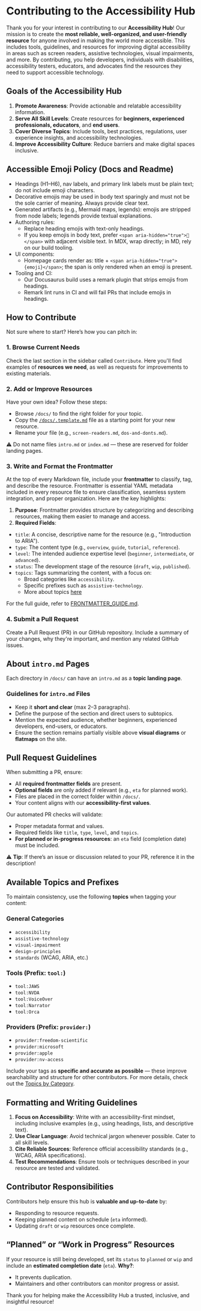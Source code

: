 # Contributing to the Accessibility Hub
Thank you for your interest in contributing to our **Accessibility Hub**!
Our mission is to create the **most reliable, well-organized, and user-friendly resource** for anyone involved in making the world more accessible. This includes tools, guidelines, and resources for improving digital accessibility in areas such as screen readers, assistive technologies, visual impairments, and more.
By contributing, you help developers, individuals with disabilities, accessibility testers, educators, and advocates find the resources they need to support accessible technology.

## Goals of the Accessibility Hub
1. **Promote Awareness**: Provide actionable and relatable accessibility information.
2. **Serve All Skill Levels**: Create resources for **beginners, experienced professionals, educators**, and **end users**.
3. **Cover Diverse Topics**: Include tools, best practices, regulations, user experience insights, and accessibility technologies.
4. **Improve Accessibility Culture**: Reduce barriers and make digital spaces inclusive.

## Accessible Emoji Policy (Docs and Readme)
- Headings (H1–H6), nav labels, and primary link labels must be plain text; do not include emoji characters.
- Decorative emojis may be used in body text sparingly and must not be the sole carrier of meaning. Always provide clear text.
- Generated artifacts (e.g., Mermaid maps, legends): emojis are stripped from node labels; legends provide textual explanations.
- Authoring rules:
  - Replace heading emojis with text-only headings.
  - If you keep emojis in body text, prefer `<span aria-hidden="true">🙂</span>` with adjacent visible text. In MDX, wrap directly; in MD, rely on our build tooling.
- UI components:
  - Homepage cards render as: title + `<span aria-hidden="true">{emoji}</span>`; the span is only rendered when an emoji is present.
- Tooling and CI:
  - Our Docusaurus build uses a remark plugin that strips emojis from headings.
  - Remark lint runs in CI and will fail PRs that include emojis in headings.

## How to Contribute
Not sure where to start? Here’s how you can pitch in:
### 1. Browse Current Needs
Check the last section in the sidebar called `Contribute`. Here you'll find examples of **resources we need**, as well as requests for improvements to existing materials.
### 2. Add or Improve Resources
Have your own idea? Follow these steps:
- Browse `/docs/` to find the right folder for your topic.
- Copy the [`/docs/.template.md`](accessibility-hub/docs/.template.md) file as a starting point for your new resource.
- Rename your file (e.g., `screen-readers.md`, `dos-and-donts.md`).

⚠️ Do not name files `intro.md` or `index.md` — these are reserved for folder landing pages.

### 3. Write and Format the Frontmatter
At the top of every Markdown file, include your **frontmatter** to classify, tag, and describe the resource. 
Frontmatter is essential YAML metadata included in every resource file to ensure classification, seamless system integration, and proper organization. Here are the key highlights:

1. **Purpose**: Frontmatter provides structure by categorizing and describing resources, making them easier to manage and access.
2. **Required Fields**:
  - `title`: A concise, descriptive name for the resource (e.g., "Introduction to ARIA").
  - `type`: The content type (e.g., `overview`, `guide`, `tutorial`, `reference`).
  - `level`: The intended audience expertise level (`beginner`, `intermediate`, or `advanced`).
  - `status`: The development stage of the resource (`draft`, `wip`, `published`).
  - `topics`: Tags summarizing the content, with a focus on:
    - Broad categories like `accessibility`.
    - Specific prefixes such as `assistive-technology`.
    - More about topics [here](/TOPICS_GUIDE.md)

For the full guide, refer to [FRONTMATTER_GUIDE.md](FRONTMATTER_GUIDE.md).

### 4. Submit a Pull Request
Create a Pull Request (PR) in our GitHub repository. Include a summary of your changes, why they're important, and mention any related GitHub issues.

## About `intro.md` Pages
Each directory in `/docs/` can have an `intro.md` as a **topic landing page**.
### Guidelines for `intro.md` Files
- Keep it **short and clear** (max 2–3 paragraphs).
- Define the purpose of the section and direct users to subtopics.
- Mention the expected audience, whether beginners, experienced developers, end-users, or educators.
- Ensure the section remains partially visible above **visual diagrams** or **flatmaps** on the site.

## Pull Request Guidelines
When submitting a PR, ensure:
- All **required frontmatter fields** are present.
- **Optional fields** are only added if relevant (e.g., `eta` for planned work).
- Files are placed in the correct folder within `/docs/`.
- Your content aligns with our **accessibility-first values**.

Our automated PR checks will validate:
- Proper metadata format and values.
- Required fields like `title`, `type`, `level`, and `topics`.
- **For planned or in-progress resources**: an `eta` field (completion date) must be included.

⚠️ **Tip**: If there’s an issue or discussion related to your PR, reference it in the description!

## Available Topics and Prefixes
To maintain consistency, use the following **topics** when tagging your content:
### General Categories
- `accessibility`
- `assistive-technology`
- `visual-impairment`
- `design-principles`
- `standards` (WCAG, ARIA, etc.)

### Tools (Prefix: `tool:`)
- `tool:JAWS`
- `tool:NVDA`
- `tool:VoiceOver`
- `tool:Narrator`
- `tool:Orca`

### Providers (Prefix: `provider:`)
- `provider:freedom-scientific`
- `provider:microsoft`
- `provider:apple`
- `provider:nv-access`

Include your tags as **specific and accurate as possible** — these improve searchability and structure for other contributors.
For more details, check out the [Topics by Category](TOPICS_GUIDE.md).

## Formatting and Writing Guidelines
1. **Focus on Accessibility**: Write with an accessibility-first mindset, including inclusive examples (e.g., using headings, lists, and descriptive text).
2. **Use Clear Language**: Avoid technical jargon whenever possible. Cater to all skill levels.
3. **Cite Reliable Sources**: Reference official accessibility standards (e.g., WCAG, ARIA specifications).
4. **Test Recommendations**: Ensure tools or techniques described in your resource are tested and validated.

## Contributor Responsibilities
Contributors help ensure this hub is **valuable and up-to-date** by:
- Responding to resource requests.
- Keeping planned content on schedule (`eta` informed).
- Updating `draft` or `wip` resources once complete.

## “Planned” or “Work in Progress” Resources
If your resource is still being developed, set its `status` to `planned` or `wip` and include an **estimated completion date** (`eta`).
**Why?**:
- It prevents duplication.
- Maintainers and other contributors can monitor progress or assist.

Thank you for helping make the Accessibility Hub a trusted, inclusive, and insightful resource!

